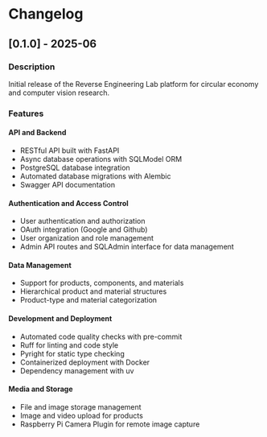 # Changelog

## [0.1.0] - 2025-06

### Description

Initial release of the Reverse Engineering Lab platform for circular economy and computer vision research.

### Features

#### API and Backend

- RESTful API built with FastAPI
- Async database operations with SQLModel ORM
- PostgreSQL database integration
- Automated database migrations with Alembic
- Swagger API documentation

#### Authentication and Access Control

- User authentication and authorization
- OAuth integration (Google and Github)
- User organization and role management
- Admin API routes and SQLAdmin interface for data management

#### Data Management

- Support for products, components, and materials
- Hierarchical product and material structures
- Product-type and material categorization

#### Development and Deployment

- Automated code quality checks with pre-commit
- Ruff for linting and code style
- Pyright for static type checking
- Containerized deployment with Docker
- Dependency management with uv

#### Media and Storage

- File and image storage management
- Image and video upload for products
- Raspberry Pi Camera Plugin for remote image capture
